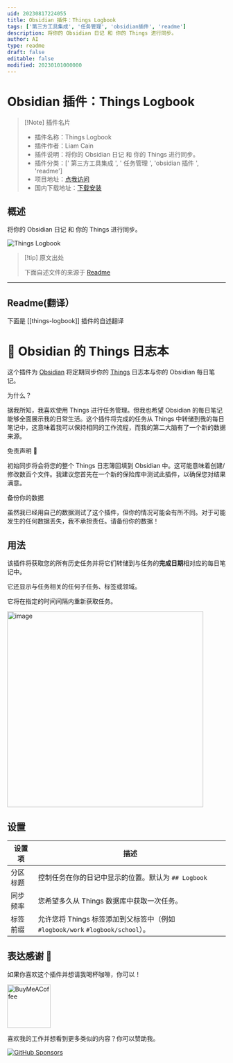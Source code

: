 ```yaml
---
uid: 20230817224055
title: Obsidian 插件：Things Logbook
tags: ['第三方工具集成', '任务管理', 'obsidian插件', 'readme']
description: 将你的 Obsidian 日记 和 你的 Things 进行同步。
author: AI
type: readme
draft: false
editable: false
modified: 20230101000000
---
```


# Obsidian 插件：Things Logbook

> [!Note] 插件名片
> - 插件名称：Things Logbook
> - 插件作者：Liam Cain
> - 插件说明：将你的 Obsidian 日记 和 你的 Things 进行同步。
> - 插件分类：[' 第三方工具集成 ', ' 任务管理 ', 'obsidian 插件 ', 'readme']
> - 项目地址：[点我访问](https://github.com/liamcain/obsidian-things-logbook)
> - 国内下载地址：[下载安装](https://pkmer.cn/products/plugin/pluginMarket/?things-logbook)

## 概述

将你的 Obsidian 日记 和 你的 Things 进行同步。

![Things Logbook](https://cdn.pkmer.cn/covers/things-logbook.PNG!pkmer)

> [!tip] 原文出处
>
>下面自述文件的来源于 [Readme](https://ghproxy.net/https://raw.githubusercontent.com/liamcain/obsidian-things-logbook/main/README.md)

---

## Readme(翻译）

下面是 [[things-logbook]] 插件的自述翻译

# 📕 Obsidian 的 Things 日志本

这个插件为 [Obsidian](https://obsidian.md/) 将定期同步你的 [Things](https://culturedcode.com/things/) 日志本与你的 Obsidian 每日笔记。

为什么？

据我所知，我喜欢使用 Things 进行任务管理。但我也希望 Obsidian 的每日笔记能够全面展示我的日常生活。这个插件将完成的任务从 Things 中转储到我的每日笔记中，这意味着我可以保持相同的工作流程，而我的第二大脑有了一个新的数据来源。

免责声明 🚨

初始同步将会将您的整个 Things 日志簿回填到 Obsidian 中。这可能意味着创建/修改数百个文件。我建议您首先在一个新的保险库中测试此插件，以确保您对结果满意。

备份你的数据

虽然我已经用自己的数据测试了这个插件，但你的情况可能会有所不同。对于可能发生的任何数据丢失，我不承担责任。请备份你的数据！

## 用法

该插件将获取您的所有历史任务并将它们转储到与任务的**完成日期**相对应的每日笔记中。

它还显示与任务相关的任何子任务、标签或领域。

它将在指定的时间间隔内重新获取任务。

<img width="452" alt="image" src="https://user-images.githubusercontent.com/693981/105621501-144e6a80-5dd6-11eb-9462-4f7ba342afbc.png">

## 设置

| 设置项           | 描述                                                                                             |
| --------------- | ------------------------------------------------------------------------------------------------ |
| 分区标题         | 控制任务在你的日记中显示的位置。默认为 `## Logbook`                                               |
| 同步频率         | 您希望多久从 Things 数据库中获取一次任务。                                                         |
| 标签前缀         | 允许您将 Things 标签添加到父标签中（例如 `#logbook/work` `#logbook/school`）。                       |

## 表达感谢 🙏

如果你喜欢这个插件并想请我喝杯咖啡，你可以！

[<img src="https://cdn.buymeacoffee.com/buttons/v2/default-violet.png" alt="BuyMeACoffee" width="100">](https://www.buymeacoffee.com/liamcain)

喜欢我的工作并想看到更多类似的内容？你可以赞助我。

[![GitHub Sponsors](https://img.shields.io/github/sponsors/liamcain?style=social)](https://github.com/sponsors/liamcain)
